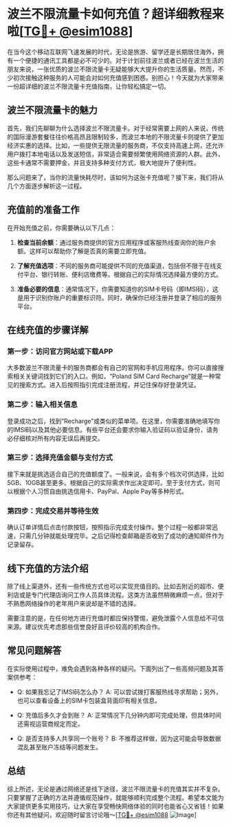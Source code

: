 # 波兰不限流量卡如何充值？超详细教程来啦[[TG💪+ @esim1088](https://t.me/s/esim1088)]

在当今这个移动互联网飞速发展的时代，无论是旅游、留学还是长期居住海外，拥有一个便捷的通讯工具都是必不可少的。对于计划前往波兰或者已经在波兰生活的朋友来说，一张优质的波兰不限流量卡无疑能够大大提升你的生活质量。然而，不少初次接触这种服务的人可能会对如何充值感到困惑。别担心！今天就为大家带来一份超详细的波兰不限流量卡充值指南，让你轻松搞定一切。

## 波兰不限流量卡的魅力

首先，我们先聊聊为什么选择波兰不限流量卡。对于经常需要上网的人来说，传统的国际漫游套餐往往价格高昂且限制较多，而波兰本地的不限流量卡则提供了更加经济实惠的选择。比如，一些提供无限流量的服务商，不仅支持高速上网，还允许用户拨打本地电话以及发送短信，非常适合需要频繁使用网络资源的人群。此外，这些卡通常不需要押金，并且支持多种支付方式，极大地提升了便利性。

那么问题来了，当你的流量快耗尽时，该如何为这张卡充值呢？接下来，我们将从几个方面逐步解析这一过程。

## 充值前的准备工作

在开始充值之前，你需要确认以下几点：

1. **检查当前余额**：通过服务商提供的官方应用程序或客服热线查询你的账户余额。这样可以帮助你了解是否真的需要立即充值。
   
2. **了解充值选项**：不同的服务商可能提供不同的充值渠道，包括但不限于在线支付平台、银行转账、便利店缴费等。根据自己的实际情况选择最方便的方式。

3. **准备必要的信息**：通常情况下，你需要知道你的SIM卡号码（即IMSI码），这是用于识别你账户的重要标识符。同时，确保你已经注册并登录了相应的服务平台。

## 在线充值的步骤详解

### 第一步：访问官方网站或下载APP

大多数波兰不限流量卡的服务商都会有自己的官网和手机应用程序。你可以直接搜索相关关键词找到它们的入口。例如，“Poland SIM Card Recharge”就是一种常见的搜索方式。进入后按照指引完成注册流程，并记住保存好登录凭证。

### 第二步：输入相关信息

登录成功之后，找到“Recharge”或类似的菜单项。在这里，你需要准确地填写你的IMSI码以及其他必要信息。有些平台还会要求你输入验证码以验证身份，请务必仔细核对所有内容无误后再提交。

### 第三步：选择充值金额与支付方式

接下来就是挑选适合自己的充值额度了。一般来说，会有多个档次可供选择，比如5GB、10GB甚至更多。根据自己的实际需求作出决定即可。至于支付方式，则可以根据个人习惯自由挑选信用卡、PayPal、Apple Pay等多种形式。

### 第四步：完成交易并等待生效

确认订单详情后点击付款按钮，按照指示完成支付操作。整个过程一般都非常迅速，只需几分钟就能处理完毕。之后记得检查邮箱是否收到了成功的通知邮件作为记录留存。

## 线下充值的方法介绍

除了线上渠道外，还有一些传统方式也可以实现充值目的。比如去附近的超市、便利店或是专门代理店询问工作人员具体流程。这类方法虽然稍微麻烦一点，但对于不熟悉网络操作的老年用户来说却是不错的选择。

需要注意的是，在任何地方进行充值时都应保持警惕，避免泄露个人信息给不可信来源。建议优先考虑那些信誉良好且评价较高的机构合作。

## 常见问题解答

在实际使用过程中，难免会遇到各种各样的疑问。下面列出了一些高频问题及其答案供参考：

- Q: 如果我忘记了IMSI码怎么办？
   A: 可以尝试拨打客服热线寻求帮助；另外，也可以查看设备上的SIM卡包装盒背面印有相关信息。

- Q: 充值后多久才会到账？
   A: 正常情况下几分钟内即可完成处理，但具体时间还需视运营商规定而定。

- Q: 是否支持多人共享同一个账号？
   B: 不推荐这样做，因为这可能会导致数据混乱甚至账户冻结等问题发生。

## 总结

综上所述，无论是通过网络还是线下途径，波兰不限流量卡的充值其实并不复杂。只要掌握了正确的方法并遵循规范操作，就能够顺利完成整个流程。希望本文能为大家提供更多实用技巧，让大家在享受畅快网络体验的同时也能省心又省钱！如果你还有其他疑问，欢迎随时留言讨论哦～[[TG💪+ @esim1088](https://t.me/s/esim1088) ![Image](https://i.postimg.cc/4NQfJmqS/Snipaste-2025-05-13-00-14-12.png)]